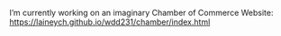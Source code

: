 I’m currently working on an imaginary Chamber of Commerce Website: <a href="https://laineych.github.io/wdd231/chamber/index.html">https://laineych.github.io/wdd231/chamber/index.html</a>

<!--
**LaineyCH/LaineyCH** is a ✨ _special_ ✨ repository because its `README.md` (this file) appears on your GitHub profile.

Here are some ideas to get you started:

- 🔭 I’m currently working on ...
- 🌱 I’m currently learning ...
- 👯 I’m looking to collaborate on ...
- 🤔 I’m looking for help with ...
- 💬 Ask me about ...
- 📫 How to reach me: ...
- 😄 Pronouns: ...
- ⚡ Fun fact: ...
-->
